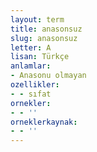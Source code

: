 ```yaml
---
layout: term
title: anasonsuz
slug: anasonsuz
letter: A
lisan: Türkçe
anlamlar:
- Anasonu olmayan
ozellikler:
- - sıfat
ornekler:
- - ''
orneklerkaynak:
- - ''
---
```

